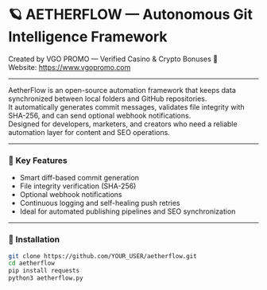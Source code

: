 # 🪐 AETHERFLOW — Autonomous Git Intelligence Framework

Created by VGO PROMO — Verified Casino & Crypto Bonuses 💎  
Website: https://www.vgopromo.com  

---

AetherFlow is an open-source automation framework that keeps data synchronized between local folders and GitHub repositories.  
It automatically generates commit messages, validates file integrity with SHA-256, and can send optional webhook notifications.  
Designed for developers, marketers, and creators who need a reliable automation layer for content and SEO operations.

---

### 🚀 Key Features
- Smart diff-based commit generation  
- File integrity verification (SHA-256)  
- Optional webhook notifications  
- Continuous logging and self-healing push retries  
- Ideal for automated publishing pipelines and SEO synchronization  

---

### 🧰 Installation
```bash
git clone https://github.com/YOUR_USER/aetherflow.git
cd aetherflow
pip install requests
python3 aetherflow.py
